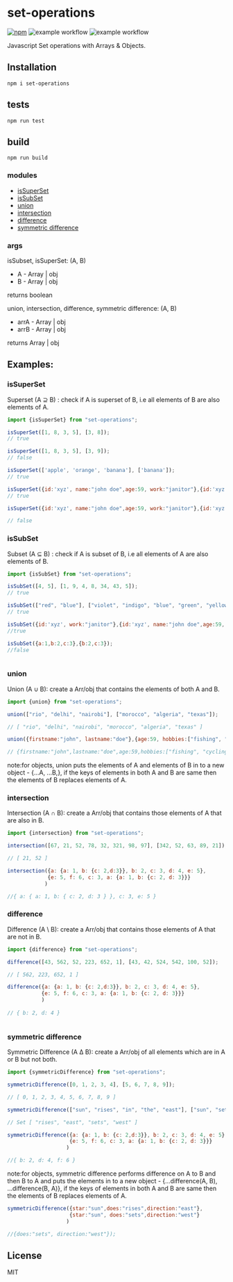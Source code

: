 # set-operations

[![npm][npm-img]][npm-url]
![example workflow](https://github.com/indrajaala/set-operations/actions/workflows/test.yml/badge.svg)
![example workflow](https://github.com/indrajaala/set-operations/actions/workflows/npm-publish.yml/badge.svg)

Javascript Set operations with Arrays & Objects.


## Installation

```shell script
npm i set-operations
```
## tests

```shell script
npm run test
```

## build

```shell script
npm run build
```
### modules

- [isSuperSet](#issuperset)
- [isSubSet](#issubset)
- [union](#union)
- [intersection](#intersection)
- [difference](#difference)
- [symmetric difference](#symmetric-difference)

</ul>

### args
isSubset, isSuperSet: (A, B) 

* A - Array | obj
* B - Array | obj

returns boolean

union, intersection, difference, symmetric difference: (A, B)

* arrA - Array | obj
* arrB - Array | obj

returns Array | obj


<h2>Examples:<h4>

<h3>isSuperSet</h3>

<p>Superset (A ⊇ B) : check if A is superset of B, i.e all elements of B are also elements of A. </p>


```js
import {isSuperSet} from "set-operations";

isSuperSet([1, 8, 3, 5], [3, 8]);
// true

isSuperSet([1, 8, 3, 5], [3, 9]);
// false

isSuperSet(['apple', 'orange', 'banana'], ['banana']);
// true

isSuperSet({id:'xyz', name:"john doe",age:59, work:"janitor"},{id:'xyz', work:"janitor"});
// true

isSuperSet({id:'xyz', name:"john doe",age:59, work:"janitor"},{id:'xyz', work:"janitor", likes:"football"});

// false


```

<h3>isSubSet</h3>

<p>Subset (A ⊆ B) : check if A is subset of B, i.e all elements of A are also elements of B. </p>


```js
import {isSubSet} from "set-operations";

isSubSet([4, 5], [1, 9, 4, 8, 34, 43, 5]);
// true

isSubSet(["red", "blue"], ["violet", "indigo", "blue", "green", "yellow", "orange", "red"]);
// true

isSubSet({id:'xyz', work:"janitor"},{id:'xyz', name:"john doe",age:59, work:"janitor"})
//true

isSubSet({a:1,b:2,c:3},{b:2,c:3});
//false



```

<h3>union</h3>

<p>Union (A ∪ B): create a Arr/obj that contains the elements of both A and B.</p>

```js
import {union} from "set-operations";

union(["rio", "delhi", "nairobi"], ["morocco", "algeria", "texas"]);

// [ "rio", "delhi", "nairobi", "morocco", "algeria", "texas" ]

union({firstname:"john", lastname:"doe"},{age:59, hobbies:["fishing", "cycling"]})

// {firstname:"john",lastname:"doe",age:59,hobbies:["fishing", "cycling"]}
```

note:for objects, union puts the elements of A and elements of B in to a new object - {...A, ...B,},
if the keys of elements in both A and B are same then the elements of B replaces elements of A.

<h3>intersection</h3>

Intersection (A ∩ B): create a Arr/obj that contains those elements of A that are also in B.

```js
import {intersection} from "set-operations";

intersection([67, 21, 52, 78, 32, 321, 98, 97], [342, 52, 63, 89, 21]);

// [ 21, 52 ]

intersection({a: {a: 1, b: {c: 2,d:3}}, b: 2, c: 3, d: 4, e: 5},
             {e: 5, f: 6, c: 3, a: {a: 1, b: {c: 2, d: 3}}}
            )

//{ a: { a: 1, b: { c: 2, d: 3 } }, c: 3, e: 5 }


```

<h3>difference</h3>

<p>Difference (A \ B): create a Arr/obj that contains those elements of A that are not in B.</p>

```js
import {difference} from "set-operations";

difference([43, 562, 52, 223, 652, 1], [43, 42, 524, 542, 100, 52]);

// [ 562, 223, 652, 1 ]

difference({a: {a: 1, b: {c: 2,d:3}}, b: 2, c: 3, d: 4, e: 5},
           {e: 5, f: 6, c: 3, a: {a: 1, b: {c: 2, d: 3}}}
           )
    
// { b: 2, d: 4 }



```

<h3>symmetric difference</h3>

<p>Symmetric Difference (A ∆ B): create a Arr/obj of all elements which are in A or B but not both.</p>




```js
import {symmetricDifference} from "set-operations";

symmetricDifference([0, 1, 2, 3, 4], [5, 6, 7, 8, 9]);

// [ 0, 1, 2, 3, 4, 5, 6, 7, 8, 9 ]

symmetricDifference(["sun", "rises", "in", "the", "east"], ["sun", "sets", "in", "the", "west"])

// Set [ "rises", "east", "sets", "west" ]

symmetricDifference({a: {a: 1, b: {c: 2,d:3}}, b: 2, c: 3, d: 4, e: 5},
                    {e: 5, f: 6, c: 3, a: {a: 1, b: {c: 2, d: 3}}}
                   )

//{ b: 2, d: 4, f: 6 }

```
note:for objects, symmetric difference performs difference on A to B and then B to A and puts the elements in to a new object - {...difference(A, B), ...difference(B, A)},
if the keys of elements in both A and B are same then the elements of B replaces elements of A.

```js
symmetricDifference({star:"sun",does:"rises",direction:"east"},
                    {star:"sun", does:"sets",direction:"west"}
                   )

//{does:"sets", direction:"west"});
```

## License

MIT

[npm-img]: https://img.shields.io/npm/v/set-operations.svg
[npm-url]: https://npmjs.com/package/set-operations
